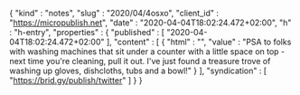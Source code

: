 {
  "kind" : "notes",
  "slug" : "2020/04/4osxo",
  "client_id" : "https://micropublish.net",
  "date" : "2020-04-04T18:02:24.472+02:00",
  "h" : "h-entry",
  "properties" : {
    "published" : [ "2020-04-04T18:02:24.472+02:00" ],
    "content" : [ {
      "html" : "",
      "value" : "PSA to folks with washing machines that sit under a counter with a little space on top - next time you're cleaning, pull it out. I've just found a treasure trove of washing up gloves, dishcloths, tubs and a bowl!"
    } ],
    "syndication" : [ "https://brid.gy/publish/twitter" ]
  }
}
